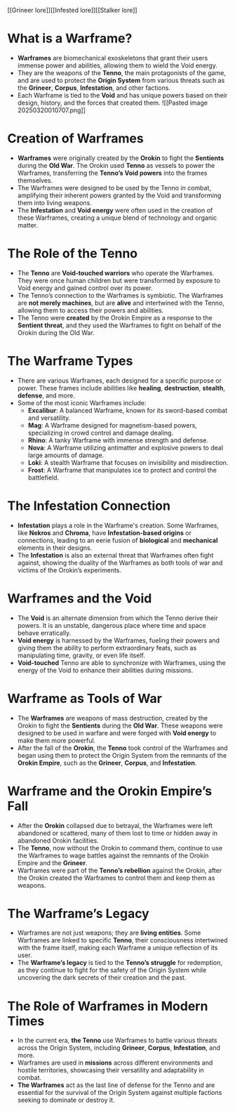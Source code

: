 [[Grineer lore]][[Infested lore]][[Stalker lore]]
# **What is a Warframe?**

- **Warframes** are biomechanical exoskeletons that grant their users immense power and abilities, allowing them to wield the Void energy.
- They are the weapons of the **Tenno**, the main protagonists of the game, and are used to protect the **Origin System** from various threats such as the **Grineer**, **Corpus**, **Infestation**, and other factions.
- Each Warframe is tied to the **Void** and has unique powers based on their design, history, and the forces that created them.
 ![[Pasted image 20250320010707.png]]

# **Creation of Warframes**

- **Warframes** were originally created by the **Orokin** to fight the **Sentients** during the **Old War**. The Orokin used **Tenno** as vessels to power the Warframes, transferring the **Tenno’s Void powers** into the frames themselves.
- The Warframes were designed to be used by the Tenno in combat, amplifying their inherent powers granted by the Void and transforming them into living weapons.
- The **Infestation** and **Void energy** were often used in the creation of these Warframes, creating a unique blend of technology and organic matter.

# **The Role of the Tenno**

- The **Tenno** are **Void-touched warriors** who operate the Warframes. They were once human children but were transformed by exposure to Void energy and gained control over its power.
- The Tenno’s connection to the Warframes is symbiotic. The Warframes are **not merely machines**, but are **alive** and intertwined with the Tenno, allowing them to access their powers and abilities.
- The Tenno were **created** by the Orokin Empire as a response to the **Sentient threat**, and they used the Warframes to fight on behalf of the Orokin during the Old War.

# **The Warframe Types**

- There are various Warframes, each designed for a specific purpose or power. These frames include abilities like **healing**, **destruction**, **stealth**, **defense**, and more.
- Some of the most iconic Warframes include:
    - **Excalibur**: A balanced Warframe, known for its sword-based combat and versatility.
    - **Mag**: A Warframe designed for magnetism-based powers, specializing in crowd control and damage dealing.
    - **Rhino**: A tanky Warframe with immense strength and defense.
    - **Nova**: A Warframe utilizing antimatter and explosive powers to deal large amounts of damage.
    - **Loki**: A stealth Warframe that focuses on invisibility and misdirection.
    - **Frost**: A Warframe that manipulates ice to protect and control the battlefield.

# **The Infestation Connection**

- **Infestation** plays a role in the Warframe's creation. Some Warframes, like **Nekros** and **Chroma**, have **Infestation-based origins** or connections, leading to an eerie fusion of **biological** and **mechanical** elements in their designs.
- The **Infestation** is also an external threat that Warframes often fight against, showing the duality of the Warframes as both tools of war and victims of the Orokin’s experiments.

# **Warframes and the Void**

- The **Void** is an alternate dimension from which the Tenno derive their powers. It is an unstable, dangerous place where time and space behave erratically.
- **Void energy** is harnessed by the Warframes, fueling their powers and giving them the ability to perform extraordinary feats, such as manipulating time, gravity, or even life itself.
- **Void-touched** Tenno are able to synchronize with Warframes, using the energy of the Void to enhance their abilities during missions.

# **Warframe as Tools of War**

- The **Warframes** are weapons of mass destruction, created by the Orokin to fight the **Sentients** during the **Old War**. These weapons were designed to be used in warfare and were forged with **Void energy** to make them more powerful.
- After the fall of the **Orokin**, the **Tenno** took control of the Warframes and began using them to protect the Origin System from the remnants of the **Orokin Empire**, such as the **Grineer**, **Corpus**, and **Infestation**.

# **Warframe and the Orokin Empire’s Fall**

- After the **Orokin** collapsed due to betrayal, the Warframes were left abandoned or scattered, many of them lost to time or hidden away in abandoned Orokin facilities.
- The **Tenno**, now without the Orokin to command them, continue to use the Warframes to wage battles against the remnants of the Orokin Empire and the **Grineer**.
- Warframes were part of the **Tenno’s rebellion** against the Orokin, after the Orokin created the Warframes to control them and keep them as weapons.

# **The Warframe’s Legacy**

- Warframes are not just weapons; they are **living entities**. Some Warframes are linked to specific **Tenno**, their consciousness intertwined with the frame itself, making each Warframe a unique reflection of its user.
- The **Warframe’s legacy** is tied to the **Tenno’s struggle** for redemption, as they continue to fight for the safety of the Origin System while uncovering the dark secrets of their creation and the past.

# **The Role of Warframes in Modern Times**

- In the current era, **the Tenno** use Warframes to battle various threats across the Origin System, including **Grineer**, **Corpus**, **Infestation**, and more.
- Warframes are used in **missions** across different environments and hostile territories, showcasing their versatility and adaptability in combat.
- **The Warframes** act as the last line of defense for the Tenno and are essential for the survival of the Origin System against multiple factions seeking to dominate or destroy it.